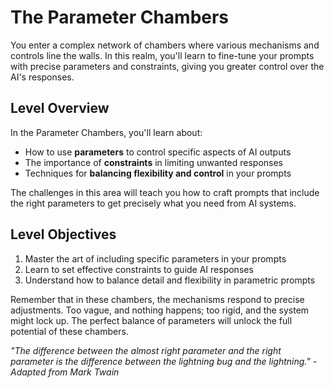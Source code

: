 # The Parameter Chambers

You enter a complex network of chambers where various mechanisms and controls line the walls. In this realm, you'll learn to fine-tune your prompts with precise parameters and constraints, giving you greater control over the AI's responses.

## Level Overview

In the Parameter Chambers, you'll learn about:

- How to use **parameters** to control specific aspects of AI outputs
- The importance of **constraints** in limiting unwanted responses
- Techniques for **balancing flexibility and control** in your prompts

The challenges in this area will teach you how to craft prompts that include the right parameters to get precisely what you need from AI systems.

## Level Objectives

1. Master the art of including specific parameters in your prompts
2. Learn to set effective constraints to guide AI responses
3. Understand how to balance detail and flexibility in parametric prompts

Remember that in these chambers, the mechanisms respond to precise adjustments. Too vague, and nothing happens; too rigid, and the system might lock up. The perfect balance of parameters will unlock the full potential of these chambers.

*"The difference between the almost right parameter and the right parameter is the difference between the lightning bug and the lightning." - Adapted from Mark Twain*
